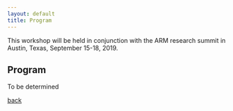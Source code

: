 ```yaml
---
layout: default
title: Program
---
```


This workshop will be held in conjunction with the ARM research summit in Austin, Texas, September 15-18, 2019.

## Program 

To be determined


[back](./)

